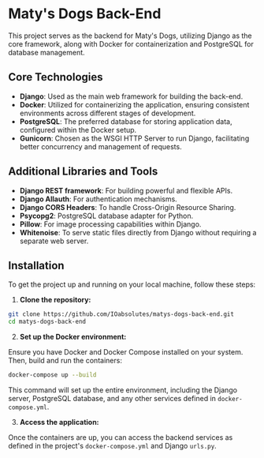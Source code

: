 # Maty's Dogs Back-End

This project serves as the backend for Maty's Dogs, utilizing Django as the core framework, along with Docker for containerization and PostgreSQL for database management.

## Core Technologies

- **Django**: Used as the main web framework for building the back-end.
- **Docker**: Utilized for containerizing the application, ensuring consistent environments across different stages of development.
- **PostgreSQL**: The preferred database for storing application data, configured within the Docker setup.
- **Gunicorn**: Chosen as the WSGI HTTP Server to run Django, facilitating better concurrency and management of requests.

## Additional Libraries and Tools

- **Django REST framework**: For building powerful and flexible APIs.
- **Django Allauth**: For authentication mechanisms.
- **Django CORS Headers**: To handle Cross-Origin Resource Sharing.
- **Psycopg2**: PostgreSQL database adapter for Python.
- **Pillow**: For image processing capabilities within Django.
- **Whitenoise**: To serve static files directly from Django without requiring a separate web server.

## Installation

To get the project up and running on your local machine, follow these steps:

1. **Clone the repository:**

```bash
git clone https://github.com/IOabsolutes/matys-dogs-back-end.git
cd matys-dogs-back-end
```

2. **Set up the Docker environment:**

Ensure you have Docker and Docker Compose installed on your system. Then, build and run the containers:

```bash
docker-compose up --build
```

This command will set up the entire environment, including the Django server, PostgreSQL database, and any other services defined in `docker-compose.yml`.

3. **Access the application:**

Once the containers are up, you can access the backend services as defined in the project's `docker-compose.yml` and Django `urls.py`.

